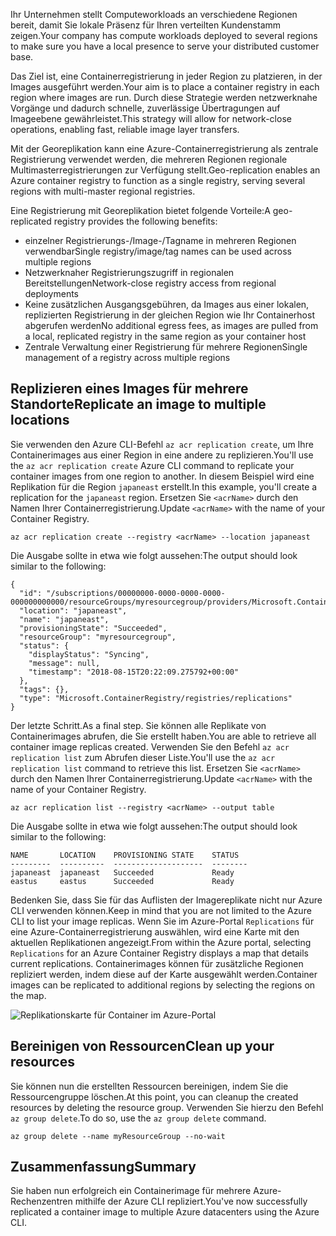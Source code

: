 <span data-ttu-id="0f9b2-101">Ihr Unternehmen stellt Computeworkloads an verschiedene Regionen bereit, damit Sie lokale Präsenz für Ihren verteilten Kundenstamm zeigen.</span><span class="sxs-lookup"><span data-stu-id="0f9b2-101">Your company has compute workloads deployed to several regions to make sure you have a local presence to serve your distributed customer base.</span></span> 

<span data-ttu-id="0f9b2-102">Das Ziel ist, eine Containerregistrierung in jeder Region zu platzieren, in der Images ausgeführt werden.</span><span class="sxs-lookup"><span data-stu-id="0f9b2-102">Your aim is to place a container registry in each region where images are run.</span></span> <span data-ttu-id="0f9b2-103">Durch diese Strategie werden netzwerknahe Vorgänge und dadurch schnelle, zuverlässige Übertragungen auf Imageebene gewährleistet.</span><span class="sxs-lookup"><span data-stu-id="0f9b2-103">This strategy will allow for network-close operations, enabling fast, reliable image layer transfers.</span></span> 

<span data-ttu-id="0f9b2-104">Mit der Georeplikation kann eine Azure-Containerregistrierung als zentrale Registrierung verwendet werden, die mehreren Regionen regionale Multimasterregistrierungen zur Verfügung stellt.</span><span class="sxs-lookup"><span data-stu-id="0f9b2-104">Geo-replication enables an Azure container registry to function as a single registry, serving several regions with multi-master regional registries.</span></span>

<span data-ttu-id="0f9b2-105">Eine Registrierung mit Georeplikation bietet folgende Vorteile:</span><span class="sxs-lookup"><span data-stu-id="0f9b2-105">A geo-replicated registry provides the following benefits:</span></span>

- <span data-ttu-id="0f9b2-106">einzelner Registrierungs-/Image-/Tagname in mehreren Regionen verwendbar</span><span class="sxs-lookup"><span data-stu-id="0f9b2-106">Single registry/image/tag names can be used across multiple regions</span></span>
- <span data-ttu-id="0f9b2-107">Netzwerknaher Registrierungszugriff in regionalen Bereitstellungen</span><span class="sxs-lookup"><span data-stu-id="0f9b2-107">Network-close registry access from regional deployments</span></span>
- <span data-ttu-id="0f9b2-108">Keine zusätzlichen Ausgangsgebühren, da Images aus einer lokalen, replizierten Registrierung in der gleichen Region wie Ihr Containerhost abgerufen werden</span><span class="sxs-lookup"><span data-stu-id="0f9b2-108">No additional egress fees, as images are pulled from a local, replicated registry in the same region as your container host</span></span>
- <span data-ttu-id="0f9b2-109">Zentrale Verwaltung einer Registrierung für mehrere Regionen</span><span class="sxs-lookup"><span data-stu-id="0f9b2-109">Single management of a registry across multiple regions</span></span>

## <a name="replicate-an-image-to-multiple-locations"></a><span data-ttu-id="0f9b2-110">Replizieren eines Images für mehrere Standorte</span><span class="sxs-lookup"><span data-stu-id="0f9b2-110">Replicate an image to multiple locations</span></span>

<span data-ttu-id="0f9b2-111">Sie verwenden den Azure CLI-Befehl `az acr replication create`, um Ihre Containerimages aus einer Region in eine andere zu replizieren.</span><span class="sxs-lookup"><span data-stu-id="0f9b2-111">You'll use the `az acr replication create` Azure CLI command to replicate your container images from one region to another.</span></span> <span data-ttu-id="0f9b2-112">In diesem Beispiel wird eine Replikation für die Region `japaneast` erstellt.</span><span class="sxs-lookup"><span data-stu-id="0f9b2-112">In this example, you'll create a replication for the `japaneast` region.</span></span> <span data-ttu-id="0f9b2-113">Ersetzen Sie `<acrName>` durch den Namen Ihrer Containerregistrierung.</span><span class="sxs-lookup"><span data-stu-id="0f9b2-113">Update `<acrName>` with the name of your Container Registry.</span></span>

```azurecli
az acr replication create --registry <acrName> --location japaneast
```

<span data-ttu-id="0f9b2-114">Die Ausgabe sollte in etwa wie folgt aussehen:</span><span class="sxs-lookup"><span data-stu-id="0f9b2-114">The output should look similar to the following:</span></span>

```console
{
  "id": "/subscriptions/00000000-0000-0000-0000-000000000000/resourceGroups/myresourcegroup/providers/Microsoft.ContainerRegistry/registries/myACR0007/replications/japaneast",
  "location": "japaneast",
  "name": "japaneast",
  "provisioningState": "Succeeded",
  "resourceGroup": "myresourcegroup",
  "status": {
    "displayStatus": "Syncing",
    "message": null,
    "timestamp": "2018-08-15T20:22:09.275792+00:00"
  },
  "tags": {},
  "type": "Microsoft.ContainerRegistry/registries/replications"
}
```

<span data-ttu-id="0f9b2-115">Der letzte Schritt.</span><span class="sxs-lookup"><span data-stu-id="0f9b2-115">As a final step.</span></span> <span data-ttu-id="0f9b2-116">Sie können alle Replikate von Containerimages abrufen, die Sie erstellt haben.</span><span class="sxs-lookup"><span data-stu-id="0f9b2-116">You are able to retrieve all container image replicas created.</span></span> <span data-ttu-id="0f9b2-117">Verwenden Sie den Befehl `az acr replication list` zum Abrufen dieser Liste.</span><span class="sxs-lookup"><span data-stu-id="0f9b2-117">You'll use the `az acr replication list` command to retrieve this list.</span></span> <span data-ttu-id="0f9b2-118">Ersetzen Sie `<acrName>` durch den Namen Ihrer Containerregistrierung.</span><span class="sxs-lookup"><span data-stu-id="0f9b2-118">Update `<acrName>` with the name of your Container Registry.</span></span>

```azurecli
az acr replication list --registry <acrName> --output table
```

<span data-ttu-id="0f9b2-119">Die Ausgabe sollte in etwa wie folgt aussehen:</span><span class="sxs-lookup"><span data-stu-id="0f9b2-119">The output should look similar to the following:</span></span>

```console
NAME       LOCATION    PROVISIONING STATE    STATUS
---------  ----------  --------------------  --------
japaneast  japaneast   Succeeded             Ready
eastus     eastus      Succeeded             Ready
```

<span data-ttu-id="0f9b2-120">Bedenken Sie, dass Sie für das Auflisten der Imagereplikate nicht nur Azure CLI verwenden können.</span><span class="sxs-lookup"><span data-stu-id="0f9b2-120">Keep in mind that you are not limited to the Azure CLI to list your image replicas.</span></span> <span data-ttu-id="0f9b2-121">Wenn Sie im Azure-Portal `Replications` für eine Azure-Containerregistrierung auswählen, wird eine Karte mit den aktuellen Replikationen angezeigt.</span><span class="sxs-lookup"><span data-stu-id="0f9b2-121">From within the Azure portal, selecting `Replications` for an Azure Container Registry displays a map that details current replications.</span></span> <span data-ttu-id="0f9b2-122">Containerimages können für zusätzliche Regionen repliziert werden, indem diese auf der Karte ausgewählt werden.</span><span class="sxs-lookup"><span data-stu-id="0f9b2-122">Container images can be replicated to additional regions by selecting the regions on the map.</span></span>

![Replikationskarte für Container im Azure-Portal](../media/replication-map.png)

## <a name="clean-up-your-resources"></a><span data-ttu-id="0f9b2-124">Bereinigen von Ressourcen</span><span class="sxs-lookup"><span data-stu-id="0f9b2-124">Clean up your resources</span></span>
<!---TODO: Do we need to include cleanup for the free education tier?--->

<span data-ttu-id="0f9b2-125">Sie können nun die erstellten Ressourcen bereinigen, indem Sie die Ressourcengruppe löschen.</span><span class="sxs-lookup"><span data-stu-id="0f9b2-125">At this point, you can cleanup the created resources by deleting the resource group.</span></span> <span data-ttu-id="0f9b2-126">Verwenden Sie hierzu den Befehl `az group delete`.</span><span class="sxs-lookup"><span data-stu-id="0f9b2-126">To do so, use the `az group delete` command.</span></span>

```azurecli
az group delete --name myResourceGroup --no-wait
```

## <a name="summary"></a><span data-ttu-id="0f9b2-127">Zusammenfassung</span><span class="sxs-lookup"><span data-stu-id="0f9b2-127">Summary</span></span>

<span data-ttu-id="0f9b2-128">Sie haben nun erfolgreich ein Containerimage für mehrere Azure-Rechenzentren mithilfe der Azure CLI repliziert.</span><span class="sxs-lookup"><span data-stu-id="0f9b2-128">You've now successfully replicated a container image to multiple Azure datacenters using the Azure CLI.</span></span> 